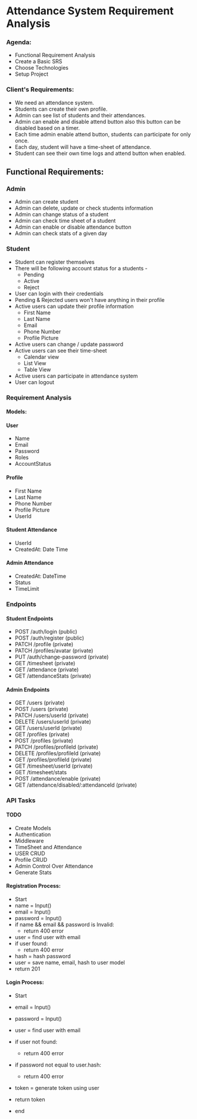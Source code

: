 # Attendance System Requirement Analysis

### Agenda:
- Functional Requirement Analysis
- Create a Basic SRS
- Choose Technologies
- Setup Project

### Client's Requirements:
- We need an attendance system.
- Students can create their own profile.
- Admin can see list of students and their attendances.
- Admin can enable and disable attend button also this button can be disabled based on a timer.
- Each time admin enable attend button, students can participate for only once.
- Each day, student will have a time-sheet of attendance.
- Student can see their own time logs and attend button when enabled.

## Functional Requirements:
### Admin
- Admin can create student
- Admin can delete, update or check students information
- Admin can change status of a student
- Admin can check time sheet of a student
- Admin can enable or disable attendance button
- Admin can check stats of a given day
### Student
- Student can register themselves
- There will be following account status for a students - 
  - Pending
  - Active
  - Reject
- User can login with their credentials
- Pending & Rejected users won't have anything in their profile
- Active users can update their profile information
  - First Name
  - Last Name
  - Email
  - Phone Number
  - Profile Picture
- Active users can change / update password
- Active users can see their time-sheet
  - Calendar view
  - List View
  - Table View
- Active users can participate in attendance system
- User can logout

### Requirement Analysis
#### Models:

#### User
- Name
- Email
- Password
- Roles
- AccountStatus

#### Profile
- First Name
- Last Name
- Phone Number
- Profile Picture
- UserId

#### Student Attendance
- UserId
- CreatedAt: Date Time

#### Admin Attendance
- CreatedAt: DateTime
- Status
- TimeLimit

### Endpoints

#### Student Endpoints
- POST /auth/login (public)
- POST /auth/register (public)
- PATCH /profile (private)
- PATCH /profiles/avatar (private)
- PUT /auth/change-password (private)
- GET /timesheet (private)
- GET /attendance (private)
- GET /attendanceStats (private)

#### Admin Endpoints
- GET /users (private)
- POST /users (private)
- PATCH /users/userId (private)
- DELETE /users/userId (private)
- GET /users/userId (private)
- GET /profiles (private)
- POST /profiles (private)
- PATCH /profiles/profileId (private)
- DELETE /profiles/profileId (private)
- GET /profiles/profileId (private)
- GET /timesheet/userId (private)
- GET /timesheet/stats
- POST /attendance/enable (private)
- GET /attendance/disabled/:attendanceId (private)

### API Tasks
#### TODO
- Create Models
- Authentication
- Middleware
- TimeSheet and Attendance
- USER CRUD
- Profile CRUD
- Admin Control Over Attendance
- Generate Stats

#### Registration Process:
- Start
- name = Input()
- email = Input()
- password = Input()
- if name && email && password is Invalid:
  - return 400 error
- user = find user with email
- if user found:
  - return 400 error
- hash = hash password
- user = save name, email, hash to user model
- return 201

#### Login Process:
- Start
- email = Input()
- password = Input()

- user = find user with email
- if user not found:
  - return 400 error

- if password not equal to user.hash:
  - return 400 error

- token = generate token using user
- return token
- end